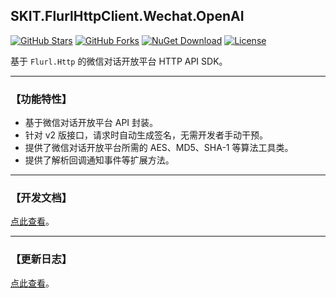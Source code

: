 ## SKIT.FlurlHttpClient.Wechat.OpenAI

[![GitHub Stars](https://img.shields.io/github/stars/fudiwei/DotNetCore.SKIT.FlurlHttpClient.Wechat?logo=github&label=Stars)](https://github.com/fudiwei/DotNetCore.SKIT.FlurlHttpClient.Wechat) [![GitHub Forks](https://img.shields.io/github/forks/fudiwei/DotNetCore.SKIT.FlurlHttpClient.Wechat?logo=github&label=Forks)](https://github.com/fudiwei/DotNetCore.SKIT.FlurlHttpClient.Wechat) [![NuGet Download](https://img.shields.io/nuget/dt/SKIT.FlurlHttpClient.Wechat.OpenAI.svg?sanitize=true&label=Downloads)](https://www.nuget.org/packages/SKIT.FlurlHttpClient.Wechat.OpenAI) [![License](https://img.shields.io/github/license/fudiwei/DotNetCore.SKIT.FlurlHttpClient.Wechat?label=License)](https://mit-license.org/)

基于 `Flurl.Http` 的微信对话开放平台 HTTP API SDK。

---

### 【功能特性】

-   基于微信对话开放平台 API 封装。
-   针对 v2 版接口，请求时自动生成签名，无需开发者手动干预。
-   提供了微信对话开放平台所需的 AES、MD5、SHA-1 等算法工具类。
-   提供了解析回调通知事件等扩展方法。

---

### 【开发文档】

[点此查看](https://github.com/fudiwei/DotNetCore.SKIT.FlurlHttpClient.Wechat)。

---

### 【更新日志】

[点此查看](https://github.com/fudiwei/DotNetCore.SKIT.FlurlHttpClient.Wechat/blob/main/CHANGELOG.md)。
